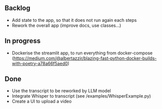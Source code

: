 ## Backlog
- Add state to the app, so that it does not run again each steps
- Rework the overall app (improve docs, use classes...)

## In progress
- Dockerise the streamlit app, to run everything from docker-compose (https://medium.com/@albertazzir/blazing-fast-python-docker-builds-with-poetry-a78a66f5aed0)

## Done
- Use the transcript to be reworked by LLM model
- Integrate Whisper to transcript (see /examples/WhisperExample.py)
- Create a UI to upload a video